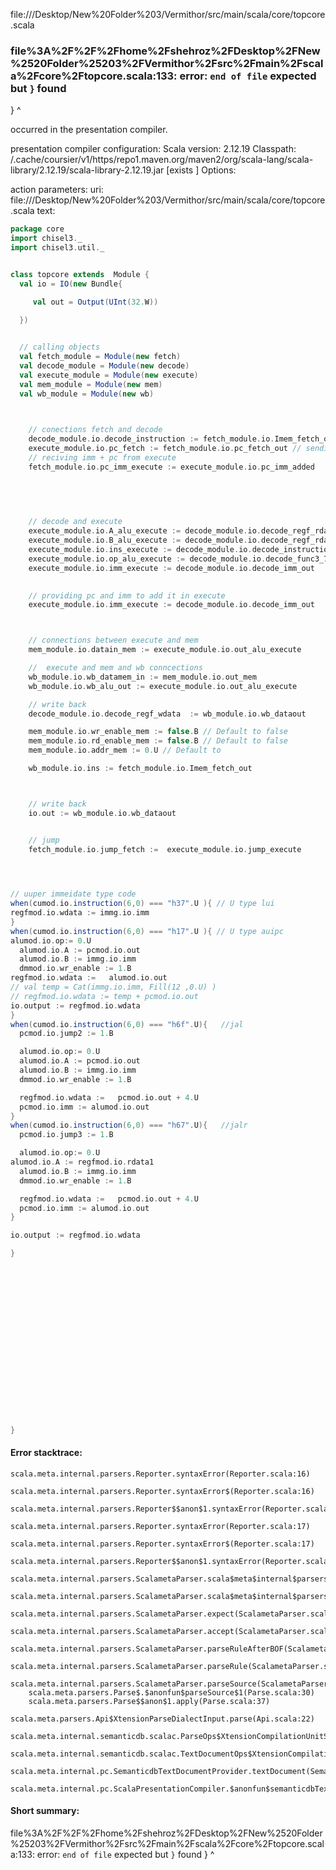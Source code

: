 file://<HOME>/Desktop/New%20Folder%203/Vermithor/src/main/scala/core/topcore.scala
### file%3A%2F%2F%2Fhome%2Fshehroz%2FDesktop%2FNew%2520Folder%25203%2FVermithor%2Fsrc%2Fmain%2Fscala%2Fcore%2Ftopcore.scala:133: error: `end of file` expected but `}` found
}
^

occurred in the presentation compiler.

presentation compiler configuration:
Scala version: 2.12.19
Classpath:
<HOME>/.cache/coursier/v1/https/repo1.maven.org/maven2/org/scala-lang/scala-library/2.12.19/scala-library-2.12.19.jar [exists ]
Options:



action parameters:
uri: file://<HOME>/Desktop/New%20Folder%203/Vermithor/src/main/scala/core/topcore.scala
text:
```scala
package core
import chisel3._
import chisel3.util._


class topcore extends  Module {
  val io = IO(new Bundle{

     val out = Output(UInt(32.W))

  })

  
  // calling objects
  val fetch_module = Module(new fetch)
  val decode_module = Module(new decode)
  val execute_module = Module(new execute)
  val mem_module = Module(new mem)
  val wb_module = Module(new wb)

  

    // conections fetch and decode
    decode_module.io.decode_instruction := fetch_module.io.Imem_fetch_out
    execute_module.io.pc_fetch := fetch_module.io.pc_fetch_out // sending pc to add with imm
    // reciving imm + pc from execute 
    fetch_module.io.pc_imm_execute := execute_module.io.pc_imm_added
    
   
   


    // decode and execute 
    execute_module.io.A_alu_execute := decode_module.io.decode_regf_rdata1
    execute_module.io.B_alu_execute := decode_module.io.decode_regf_rdata2
    execute_module.io.ins_execute := decode_module.io.decode_instruction
    execute_module.io.op_alu_execute := decode_module.io.decode_func3_7
    execute_module.io.imm_execute := decode_module.io.decode_imm_out

    
    // providing pc and imm to add it in execute
    execute_module.io.imm_execute := decode_module.io.decode_imm_out



    // connections between execute and mem
    mem_module.io.datain_mem := execute_module.io.out_alu_execute

    //  execute and mem and wb conncections
    wb_module.io.wb_datamem_in := mem_module.io.out_mem
    wb_module.io.wb_alu_out := execute_module.io.out_alu_execute

    // write back 
    decode_module.io.decode_regf_wdata  := wb_module.io.wb_dataout

    mem_module.io.wr_enable_mem := false.B // Default to false
    mem_module.io.rd_enable_mem := false.B // Default to false
    mem_module.io.addr_mem := 0.U // Default to 

    wb_module.io.ins := fetch_module.io.Imem_fetch_out



    // write back
    io.out := wb_module.io.wb_dataout


    // jump 
    fetch_module.io.jump_fetch :=  execute_module.io.jump_execute



      
// uuper immeidate type code
when(cumod.io.instruction(6,0) === "h37".U ){ // U type lui
regfmod.io.wdata := immg.io.imm
}
when(cumod.io.instruction(6,0) === "h17".U ){ // U type auipc
alumod.io.op:= 0.U
  alumod.io.A := pcmod.io.out
  alumod.io.B := immg.io.imm
  dmmod.io.wr_enable := 1.B
regfmod.io.wdata :=   alumod.io.out 
// val temp = Cat(immg.io.imm, Fill(12 ,0.U) )
// regfmod.io.wdata := temp + pcmod.io.out
io.output := regfmod.io.wdata
}
when(cumod.io.instruction(6,0) === "h6f".U){   //jal
  pcmod.io.jump2 := 1.B

  alumod.io.op:= 0.U
  alumod.io.A := pcmod.io.out
  alumod.io.B := immg.io.imm
  dmmod.io.wr_enable := 1.B

  regfmod.io.wdata :=   pcmod.io.out + 4.U
  pcmod.io.imm := alumod.io.out
}
when(cumod.io.instruction(6,0) === "h67".U){   //jalr
  pcmod.io.jump3 := 1.B

  alumod.io.op:= 0.U
alumod.io.A := regfmod.io.rdata1
  alumod.io.B := immg.io.imm
  dmmod.io.wr_enable := 1.B

  regfmod.io.wdata :=   pcmod.io.out + 4.U
  pcmod.io.imm := alumod.io.out
}

io.output := regfmod.io.wdata

}




    











    


}
```



#### Error stacktrace:

```
scala.meta.internal.parsers.Reporter.syntaxError(Reporter.scala:16)
	scala.meta.internal.parsers.Reporter.syntaxError$(Reporter.scala:16)
	scala.meta.internal.parsers.Reporter$$anon$1.syntaxError(Reporter.scala:22)
	scala.meta.internal.parsers.Reporter.syntaxError(Reporter.scala:17)
	scala.meta.internal.parsers.Reporter.syntaxError$(Reporter.scala:17)
	scala.meta.internal.parsers.Reporter$$anon$1.syntaxError(Reporter.scala:22)
	scala.meta.internal.parsers.ScalametaParser.scala$meta$internal$parsers$ScalametaParser$$expectAt(ScalametaParser.scala:396)
	scala.meta.internal.parsers.ScalametaParser.scala$meta$internal$parsers$ScalametaParser$$expectAt(ScalametaParser.scala:400)
	scala.meta.internal.parsers.ScalametaParser.expect(ScalametaParser.scala:402)
	scala.meta.internal.parsers.ScalametaParser.accept(ScalametaParser.scala:418)
	scala.meta.internal.parsers.ScalametaParser.parseRuleAfterBOF(ScalametaParser.scala:62)
	scala.meta.internal.parsers.ScalametaParser.parseRule(ScalametaParser.scala:53)
	scala.meta.internal.parsers.ScalametaParser.parseSource(ScalametaParser.scala:116)
	scala.meta.parsers.Parse$.$anonfun$parseSource$1(Parse.scala:30)
	scala.meta.parsers.Parse$$anon$1.apply(Parse.scala:37)
	scala.meta.parsers.Api$XtensionParseDialectInput.parse(Api.scala:22)
	scala.meta.internal.semanticdb.scalac.ParseOps$XtensionCompilationUnitSource.toSource(ParseOps.scala:15)
	scala.meta.internal.semanticdb.scalac.TextDocumentOps$XtensionCompilationUnitDocument.toTextDocument(TextDocumentOps.scala:161)
	scala.meta.internal.pc.SemanticdbTextDocumentProvider.textDocument(SemanticdbTextDocumentProvider.scala:54)
	scala.meta.internal.pc.ScalaPresentationCompiler.$anonfun$semanticdbTextDocument$1(ScalaPresentationCompiler.scala:469)
```
#### Short summary: 

file%3A%2F%2F%2Fhome%2Fshehroz%2FDesktop%2FNew%2520Folder%25203%2FVermithor%2Fsrc%2Fmain%2Fscala%2Fcore%2Ftopcore.scala:133: error: `end of file` expected but `}` found
}
^
